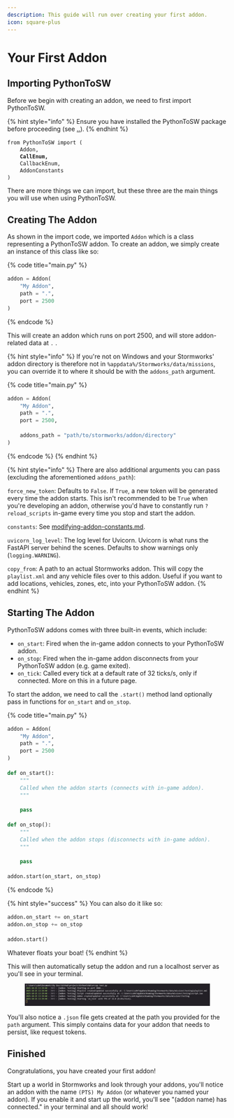 ```yaml
---
description: This guide will run over creating your first addon.
icon: square-plus
---
```


# Your First Addon

## Importing PythonToSW

Before we begin with creating an addon, we need to first import PythonToSW.

{% hint style="info" %}
Ensure you have installed the PythonToSW package before proceeding (see [..](../ "mention")).
{% endhint %}

<pre class="language-python" data-title="main.py" data-full-width="false"><code class="lang-python">from PythonToSW import (
    Addon,
<strong>    CallEnum,
</strong>    CallbackEnum,
    AddonConstants
)
</code></pre>

There are more things we can import, but these three are the main things you will use when using PythonToSW.

## Creating The Addon

As shown in the import code, we imported `Addon` which is a class representing a PythonToSW addon. To create an addon, we simply create an instance of this class like so:

{% code title="main.py" %}
```python
addon = Addon(
    "My Addon",
    path = ".",
    port = 2500
)
```
{% endcode %}

This will create an addon which runs on port 2500, and will store addon-related data at `.` .

{% hint style="info" %}
If you're not on Windows and your Stormworks' addon directory is therefore not in `%appdata%/Stormworks/data/missions`, you can override it to where it should be with the `addons_path` argument.

{% code title="main.py" %}
```python
addon = Addon(
    "My Addon",
    path = ".",
    port = 2500,

    addons_path = "path/to/stormworks/addon/directory"
)
```
{% endcode %}
{% endhint %}

{% hint style="info" %}
There are also additional arguments you can pass (excluding the aforementioned `addons_path`):

`force_new_token`: Defaults to `False`. If `True`, a new token will be generated every time the addon starts. This isn't recommended to be `True` when you're developing an addon, otherwise you'd have to constantly run `?reload_scripts` in-game every time you stop and start the addon.

`constants`: See [modifying-addon-constants.md](modifying-addon-constants.md "mention").

`uvicorn_log_level`: The log level for Uvicorn. Uvicorn is what runs the FastAPI server behind the scenes. Defaults to show warnings only (`logging.WARNING`).

`copy_from`: A path to an actual Stormworks addon. This will copy the `playlist.xml` and any vehicle files over to this addon. Useful if you want to add locations, vehicles, zones, etc, into your PythonToSW addon.
{% endhint %}

## Starting The Addon

PythonToSW addons comes with three built-in events, which include:

* `on_start`: Fired when the in-game addon connects to your PythonToSW addon.
* `on_stop`: Fired when the in-game addon disconnects from your PythonToSW addon (e.g. game exited).
* `on_tick`: Called every tick at a default rate of 32 ticks/s, only if connected. More on this in a future page.

To start the addon, we need to call the `.start()` method land optionally pass in functions for `on_start` and `on_stop`.

{% code title="main.py" %}
```python
addon = Addon(
    "My Addon",
    path = ".",
    port = 2500
)

def on_start():
    """
    Called when the addon starts (connects with in-game addon).
    """
    
    pass
    
def on_stop():
    """
    Called when the addon stops (disconnects with in-game addon).
    """
    
    pass
    
addon.start(on_start, on_stop)
```
{% endcode %}

{% hint style="success" %}
You can also do it like so:

```python
addon.on_start += on_start
addon.on_stop += on_stop

addon.start()
```

Whatever floats your boat!
{% endhint %}

This will then automatically setup the addon and run a localhost server as you'll see in your terminal.

<figure><img src="../.gitbook/assets/pythontosw-terminal.png" alt=""><figcaption></figcaption></figure>

You'll also notice a `.json` file gets created at the path you provided for the `path` argument. This simply contains data for your addon that needs to persist, like request tokens.

## Finished

Congratulations, you have created your first addon!

Start up a world in Stormworks and look through your addons, you'll notice an addon with the name `(PTS) My Addon` (or whatever you named your addon). If you enable it and start up the world, you'll see "(addon name) has connected." in your terminal and all should work!

